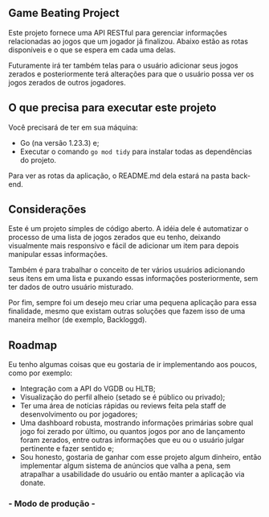 ## Game Beating Project

Este projeto fornece uma API RESTful para gerenciar informações relacionadas ao jogos que um jogador já finalizou. Abaixo estão as rotas disponíveis e o que se espera em cada uma delas.

Futuramente irá ter também telas para o usuário adicionar seus jogos zerados e posteriormente terá alterações para que o usuário possa ver os jogos zerados de outros jogadores.

## O que precisa para executar este projeto

Você precisará de ter em sua máquina:
- Go (na versão 1.23.3) e;
- Executar o comando `go mod tidy` para instalar todas as dependências do projeto.

Para ver as rotas da aplicação, o README.md dela estará na pasta back-end.

## Considerações

Este é um projeto simples de código aberto. A idéia dele é automatizar o processo de uma lista de jogos zerados que eu tenho, deixando visualmente mais responsivo e fácil de adicionar um item para depois manipular essas informações.

Também é para trabalhar o conceito de ter vários usuários adicionando seus itens em uma lista e puxando essas informações posteriormente, sem ter dados de outro usuário misturado.

Por fim, sempre foi um desejo meu criar uma pequena aplicação para essa finalidade, mesmo que existam outras soluções que fazem isso de uma maneira melhor (de exemplo, Backloggd).

## Roadmap

Eu tenho algumas coisas que eu gostaria de ir implementando aos poucos, como por exemplo:

- Integração com a API do VGDB ou HLTB;
- Visualização do perfil alheio (setado se é público ou privado);
- Ter uma área de notícias rápidas ou reviews feita pela staff de desenvolvimento ou por jogadores;
- Uma dashboard robusta, mostrando informações primárias sobre qual jogo foi zerado por último, ou quantos jogos por ano de lançamento foram zerados, entre outras informações que eu ou o usuário julgar pertinente e fazer sentido e;
- Sou honesto, gostaria de ganhar com esse projeto algum dinheiro, então implementar algum sistema de anúncios que valha a pena, sem atrapalhar a usabilidade do usuário ou então manter a aplicação via donate.

### - Modo de produção -